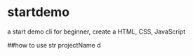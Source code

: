 # startdemo
a start demo  cli for  beginner, create a HTML, CSS, JavaScript

##how to use
str projectName d
